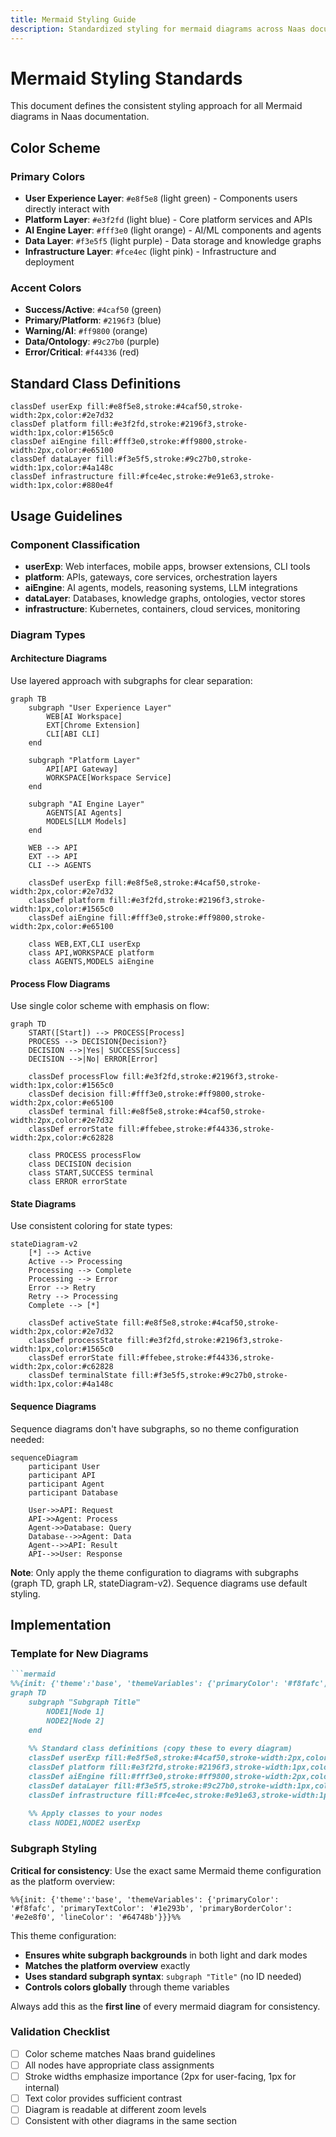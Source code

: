 ```yaml
---
title: Mermaid Styling Guide
description: Standardized styling for mermaid diagrams across Naas documentation
---
```


# Mermaid Styling Standards

This document defines the consistent styling approach for all Mermaid diagrams in Naas documentation.

## Color Scheme

### Primary Colors
- **User Experience Layer**: `#e8f5e8` (light green) - Components users directly interact with
- **Platform Layer**: `#e3f2fd` (light blue) - Core platform services and APIs  
- **AI Engine Layer**: `#fff3e0` (light orange) - AI/ML components and agents
- **Data Layer**: `#f3e5f5` (light purple) - Data storage and knowledge graphs
- **Infrastructure Layer**: `#fce4ec` (light pink) - Infrastructure and deployment

### Accent Colors
- **Success/Active**: `#4caf50` (green)
- **Primary/Platform**: `#2196f3` (blue)
- **Warning/AI**: `#ff9800` (orange)
- **Data/Ontology**: `#9c27b0` (purple)
- **Error/Critical**: `#f44336` (red)

## Standard Class Definitions

```mermaid
classDef userExp fill:#e8f5e8,stroke:#4caf50,stroke-width:2px,color:#2e7d32
classDef platform fill:#e3f2fd,stroke:#2196f3,stroke-width:1px,color:#1565c0
classDef aiEngine fill:#fff3e0,stroke:#ff9800,stroke-width:2px,color:#e65100
classDef dataLayer fill:#f3e5f5,stroke:#9c27b0,stroke-width:1px,color:#4a148c
classDef infrastructure fill:#fce4ec,stroke:#e91e63,stroke-width:1px,color:#880e4f
```

## Usage Guidelines

### Component Classification
- **userExp**: Web interfaces, mobile apps, browser extensions, CLI tools
- **platform**: APIs, gateways, core services, orchestration layers
- **aiEngine**: AI agents, models, reasoning systems, LLM integrations
- **dataLayer**: Databases, knowledge graphs, ontologies, vector stores
- **infrastructure**: Kubernetes, containers, cloud services, monitoring

### Diagram Types

#### Architecture Diagrams
Use layered approach with subgraphs for clear separation:

```mermaid
graph TB
    subgraph "User Experience Layer"
        WEB[AI Workspace]
        EXT[Chrome Extension]
        CLI[ABI CLI]
    end
    
    subgraph "Platform Layer"
        API[API Gateway]
        WORKSPACE[Workspace Service]
    end
    
    subgraph "AI Engine Layer"
        AGENTS[AI Agents]
        MODELS[LLM Models]
    end
    
    WEB --> API
    EXT --> API
    CLI --> AGENTS
    
    classDef userExp fill:#e8f5e8,stroke:#4caf50,stroke-width:2px,color:#2e7d32
    classDef platform fill:#e3f2fd,stroke:#2196f3,stroke-width:1px,color:#1565c0
    classDef aiEngine fill:#fff3e0,stroke:#ff9800,stroke-width:2px,color:#e65100
    
    class WEB,EXT,CLI userExp
    class API,WORKSPACE platform
    class AGENTS,MODELS aiEngine
```

#### Process Flow Diagrams
Use single color scheme with emphasis on flow:

```mermaid
graph TD
    START([Start]) --> PROCESS[Process]
    PROCESS --> DECISION{Decision?}
    DECISION -->|Yes| SUCCESS[Success]
    DECISION -->|No| ERROR[Error]
    
    classDef processFlow fill:#e3f2fd,stroke:#2196f3,stroke-width:1px,color:#1565c0
    classDef decision fill:#fff3e0,stroke:#ff9800,stroke-width:2px,color:#e65100
    classDef terminal fill:#e8f5e8,stroke:#4caf50,stroke-width:2px,color:#2e7d32
    classDef errorState fill:#ffebee,stroke:#f44336,stroke-width:2px,color:#c62828
    
    class PROCESS processFlow
    class DECISION decision
    class START,SUCCESS terminal
    class ERROR errorState
```

#### State Diagrams
Use consistent coloring for state types:

```mermaid
stateDiagram-v2
    [*] --> Active
    Active --> Processing
    Processing --> Complete
    Processing --> Error
    Error --> Retry
    Retry --> Processing
    Complete --> [*]
    
    classDef activeState fill:#e8f5e8,stroke:#4caf50,stroke-width:2px,color:#2e7d32
    classDef processState fill:#e3f2fd,stroke:#2196f3,stroke-width:1px,color:#1565c0
    classDef errorState fill:#ffebee,stroke:#f44336,stroke-width:2px,color:#c62828
    classDef terminalState fill:#f3e5f5,stroke:#9c27b0,stroke-width:1px,color:#4a148c
```

#### Sequence Diagrams
Sequence diagrams don't have subgraphs, so no theme configuration needed:

```mermaid
sequenceDiagram
    participant User
    participant API
    participant Agent
    participant Database
    
    User->>API: Request
    API->>Agent: Process
    Agent->>Database: Query
    Database-->>Agent: Data
    Agent-->>API: Result
    API-->>User: Response
```

**Note**: Only apply the theme configuration to diagrams with subgraphs (graph TD, graph LR, stateDiagram-v2). Sequence diagrams use default styling.

## Implementation

### Template for New Diagrams

```markdown
```mermaid
%%{init: {'theme':'base', 'themeVariables': {'primaryColor': '#f8fafc', 'primaryTextColor': '#1e293b', 'primaryBorderColor': '#e2e8f0', 'lineColor': '#64748b'}}}%%
graph TD
    subgraph "Subgraph Title"
        NODE1[Node 1]
        NODE2[Node 2]
    end
    
    %% Standard class definitions (copy these to every diagram)
    classDef userExp fill:#e8f5e8,stroke:#4caf50,stroke-width:2px,color:#2e7d32
    classDef platform fill:#e3f2fd,stroke:#2196f3,stroke-width:1px,color:#1565c0
    classDef aiEngine fill:#fff3e0,stroke:#ff9800,stroke-width:2px,color:#e65100
    classDef dataLayer fill:#f3e5f5,stroke:#9c27b0,stroke-width:1px,color:#4a148c
    classDef infrastructure fill:#fce4ec,stroke:#e91e63,stroke-width:1px,color:#880e4f
    
    %% Apply classes to your nodes
    class NODE1,NODE2 userExp
```

### Subgraph Styling

**Critical for consistency**: Use the exact same Mermaid theme configuration as the platform overview:

```
%%{init: {'theme':'base', 'themeVariables': {'primaryColor': '#f8fafc', 'primaryTextColor': '#1e293b', 'primaryBorderColor': '#e2e8f0', 'lineColor': '#64748b'}}}%%
```

This theme configuration:
- **Ensures white subgraph backgrounds** in both light and dark modes
- **Matches the platform overview** exactly
- **Uses standard subgraph syntax**: `subgraph "Title"` (no ID needed)
- **Controls colors globally** through theme variables

Always add this as the **first line** of every mermaid diagram for consistency.

### Validation Checklist
- [ ] Color scheme matches Naas brand guidelines
- [ ] All nodes have appropriate class assignments
- [ ] Stroke widths emphasize importance (2px for user-facing, 1px for internal)
- [ ] Text color provides sufficient contrast
- [ ] Diagram is readable at different zoom levels
- [ ] Consistent with other diagrams in the same section
